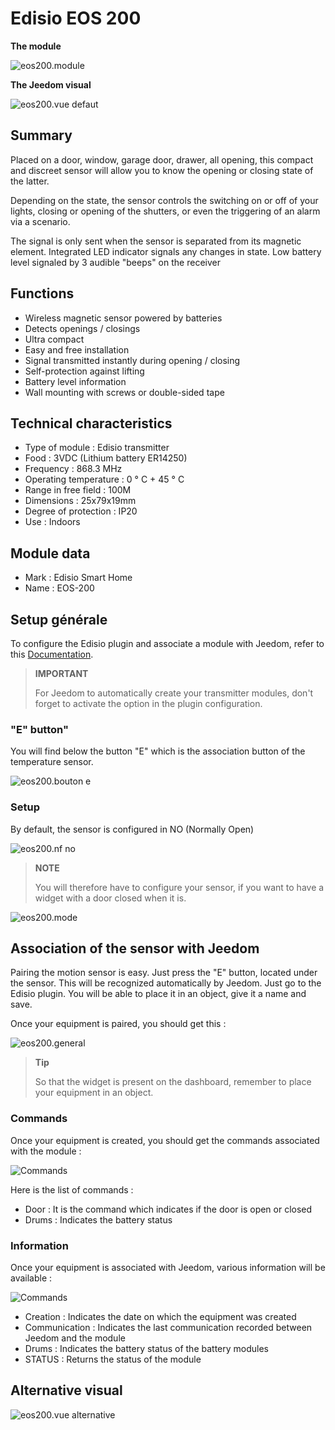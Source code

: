 # Edisio EOS 200

**The module**

![eos200.module](images/eos200/eos200.module.jpg)

**The Jeedom visual**

![eos200.vue defaut](images/eos200/eos200.vue-defaut.jpg)

## Summary

Placed on a door, window, garage door, drawer, all opening, this compact and discreet sensor will allow you to know the opening or closing state of the latter.

Depending on the state, the sensor controls the switching on or off of your lights, closing or opening of the shutters, or even the triggering of an alarm via a scenario.

The signal is only sent when the sensor is separated from its magnetic element. Integrated LED indicator signals any changes in state. Low battery level signaled by 3 audible "beeps" on the receiver

## Functions

-   Wireless magnetic sensor powered by batteries
-   Detects openings / closings
-   Ultra compact
-   Easy and free installation
-   Signal transmitted instantly during opening / closing
-   Self-protection against lifting
-   Battery level information
-   Wall mounting with screws or double-sided tape

## Technical characteristics

-   Type of module : Edisio transmitter
-   Food : 3VDC (Lithium battery ER14250)
-   Frequency : 868.3 MHz
-   Operating temperature : 0 ° C + 45 ° C
-   Range in free field : 100M
-   Dimensions : 25x79x19mm
-   Degree of protection : IP20
-   Use : Indoors

## Module data

-   Mark : Edisio Smart Home
-   Name : EOS-200

## Setup générale

To configure the Edisio plugin and associate a module with Jeedom, refer to this [Documentation](https://doc.jeedom.com/en_US/plugins/automation%20protocol/edisio/).

> **IMPORTANT**
>
> For Jeedom to automatically create your transmitter modules, don't forget to activate the option in the plugin configuration.

### "E" button"

You will find below the button "E" which is the association button of the temperature sensor.

![eos200.bouton e](images/eos200/eos200.bouton-e.jpg)

### Setup

By default, the sensor is configured in NO (Normally Open)

![eos200.nf no](images/eos200/eos200.nf-no.jpg)

> **NOTE**
>
> You will therefore have to configure your sensor, if you want to have a widget with a door closed when it is.

![eos200.mode](images/eos200/eos200.mode.jpg)

## Association of the sensor with Jeedom

Pairing the motion sensor is easy. Just press the "E" button, located under the sensor. This will be recognized automatically by Jeedom. Just go to the Edisio plugin. You will be able to place it in an object, give it a name and save.

Once your equipment is paired, you should get this :

![eos200.general](images/eos200/eos200.general.jpg)

> **Tip**
>
> So that the widget is present on the dashboard, remember to place your equipment in an object.

### Commands 

Once your equipment is created, you should get the commands associated with the module :

![Commands](images/eos200/eos200.commandes.jpg)

Here is the list of commands :

-   Door : It is the command which indicates if the door is open or closed
-   Drums : Indicates the battery status

### Information

Once your equipment is associated with Jeedom, various information will be available :

![Commands](images/eos200/eos200.informations.jpg)

-   Creation : Indicates the date on which the equipment was created
-   Communication : Indicates the last communication recorded between Jeedom and the module
-   Drums : Indicates the battery status of the battery modules
-   STATUS : Returns the status of the module

## Alternative visual

![eos200.vue alternative](images/eos200/eos200.vue-alternative.jpg)
